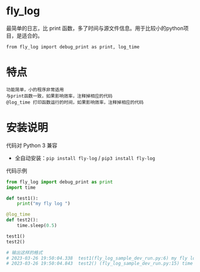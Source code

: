 fly_log
========

最简单的日志，比 print 函数，多了时间与源文件信息。用于比较小的python项目，是适合的。

`from fly_log import debug_print as print, log_time `

特点
========
    功能简单，小的程序非常适用
    与print函数一致，如果影响效率，注释掉相应的代码
    @log_time 打印函数运行的时间，如果影响效率，注释掉相应的代码

安装说明
=======

代码对 Python 3 兼容

* 全自动安装：`pip install fly-log` / `pip3 install fly-log`

代码示例
 
```python
from fly_log import debug_print as print
import time 

def test1():
    print("my fly log ") 

@log_time 
def test2():
    time.sleep(0.5)  

test1()
test2()

# 输出这样的格式
# 2023-03-26 19:50:04.338  test1(fly_log_sample_dev_run.py:6) my fly log 
# 2023-03-26 19:50:04.843  test2() (fly_log_sample_dev_run.py:15) time cost 0.504 sec 
```
